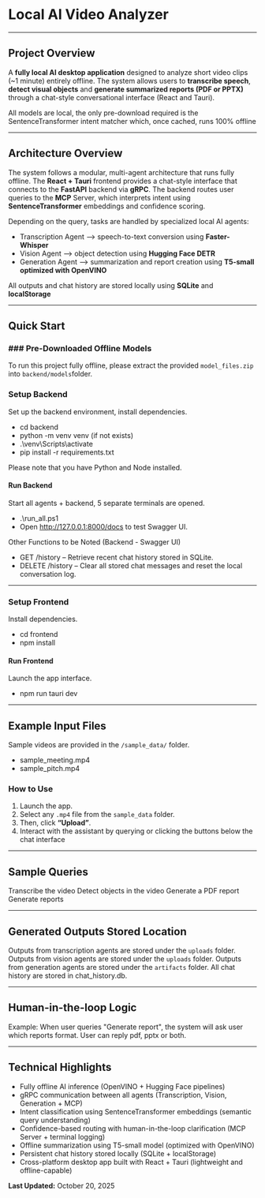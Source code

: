 # Local AI Video Analyzer

---

## Project Overview
A **fully local AI desktop application** designed to analyze short video clips (~1 minute) entirely offline. The system allows users to **transcribe speech**, **detect visual objects** and **generate summarized reports (PDF or PPTX)** through a chat-style conversational interface (React and Tauri). 

All models are local, the only pre-download required is the SentenceTransformer intent matcher which, once cached, runs 100% offline

---

## Architecture Overview
The system follows a modular, multi-agent architecture that runs fully offline. The **React + Tauri** frontend provides a chat-style interface that connects to the **FastAPI** backend via **gRPC**. The backend routes user queries to the **MCP** Server, which interprets intent using **SentenceTransformer** embeddings and confidence scoring. 

Depending on the query, tasks are handled by specialized local AI agents:
- Transcription Agent –> speech-to-text conversion using **Faster-Whisper**
- Vision Agent –> object detection using **Hugging Face DETR**
- Generation Agent –> summarization and report creation using **T5-small optimized with OpenVINO**

All outputs and chat history are stored locally using **SQLite** and **localStorage**

---

## Quick Start  
### ### Pre-Downloaded Offline Models
To run this project fully offline, please extract the provided `model_files.zip` into `backend/models`folder.

### Setup Backend  
Set up the backend environment, install dependencies.
- cd backend
- python -m venv venv (if not exists)
- .\venv\Scripts\activate 
- pip install -r requirements.txt

Please note that you have Python and Node installed.

#### Run Backend
Start all agents + backend, 5 separate terminals are opened.
- .\run_all.ps1
- Open http://127.0.0.1:8000/docs to test Swagger UI.

Other Functions to be Noted (Backend - Swagger UI)
- GET /history – Retrieve recent chat history stored in SQLite.
- DELETE /history – Clear all stored chat messages and reset the local conversation log.

---

### Setup Frontend
Install dependencies.
- cd frontend
- npm install

#### Run Frontend
Launch the app interface.
- npm run tauri dev

---

## Example Input Files
Sample videos are provided in the `/sample_data/` folder.
- sample_meeting.mp4
- sample_pitch.mp4 

### How to Use
1. Launch the app.  
2. Select any `.mp4` file from the `sample_data` folder.
3. Then, click **“Upload”**.
4. Interact with the assistant by querying or clicking the buttons below the chat interface

---

## Sample Queries
Transcribe the video
Detect objects in the video
Generate a PDF report
Generate reports 

---

## Generated Outputs Stored Location
Outputs from transcription agents are stored under the `uploads` folder.
Outputs from vision agents are stored under the `uploads` folder.
Outputs from generation agents are stored under the `artifacts` folder.
All chat history are stored in chat_history.db.

---

## Human-in-the-loop Logic
Example: When user queries "Generate report", the system will ask user which reports format. 
User can reply pdf, pptx or both.

---

## Technical Highlights
- Fully offline AI inference (OpenVINO + Hugging Face pipelines)
- gRPC communication between all agents (Transcription, Vision, Generation + MCP)
- Intent classification using SentenceTransformer embeddings (semantic query understanding)
- Confidence-based routing with human-in-the-loop clarification (MCP Server + terminal logging)
- Offline summarization using T5-small model (optimized with OpenVINO)
- Persistent chat history stored locally (SQLite + localStorage)
- Cross-platform desktop app built with React + Tauri (lightweight and offline-capable)


**Last Updated:** October 20, 2025  
